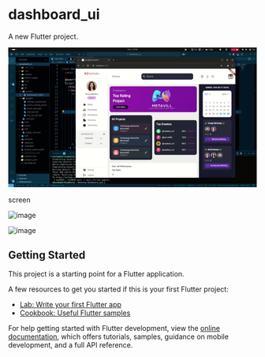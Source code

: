 # dashboard_ui

A new Flutter project.

![Demo Video](demo.gif)

screen 

![image](https://github.com/user-attachments/assets/c5ae091e-c895-4345-89b6-307d52cd53f3)

![image](https://github.com/user-attachments/assets/d25ff16f-63be-40b9-9cf2-6400f5b50763)



## Getting Started

This project is a starting point for a Flutter application.

A few resources to get you started if this is your first Flutter project:

- [Lab: Write your first Flutter app](https://docs.flutter.dev/get-started/codelab)
- [Cookbook: Useful Flutter samples](https://docs.flutter.dev/cookbook)

For help getting started with Flutter development, view the
[online documentation](https://docs.flutter.dev/), which offers tutorials,
samples, guidance on mobile development, and a full API reference.
